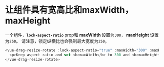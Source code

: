 # 让组件具有宽高比和maxWidth，maxHeight

一个组件，<b>`lock-aspect-ratio` </b> prop和<b> maxWidth </b>设置为`300`，<b> maxHeight </b>设置为`250`。 请注意，锁定纵横比也会强制最大宽度为`250`。

~~~js
<vue-drag-resize-rotate :lock-aspect-ratio="true" :maxWidth="300" :maxHeight="250" @resizing="onResizing">
  <p>Keep aspect ratio and set <b>maxWidth</b> to 300 and <b>maxHeight</b> to 250.</p>
</vue-drag-resize-rotate>
~~~


